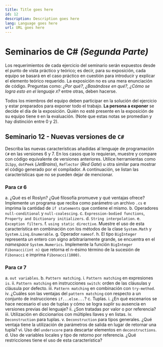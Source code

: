 ```yaml
---
title: Title goes here
id: 12
description: Description goes here
lang: Language goes here
url: URL goes here
---
```


# Seminarios de C# _(Segunda Parte)_

Los requerimientos de cada ejercicio del seminario serán expuestos desde el punto de vista práctico y teórico; es decir, para su exposición, cada equipo se basará en el caso práctico en cuestión para introducir y explicar el elemento teórico requerido. La exposición no es una mera enunciación de código. Preguntas como: _¿Por qué?_, _¿Basándose en qué?_, _¿Cómo se logra esto en el lenguaje `X`?_ entre otras, deben hacerse.

Todos los miembros del equipo deben participar en la solución del ejercicio y estar preparados para exponer todo el trabajo. **La persona a exponer** se decide el día de la exposición. Quién no esté presente en la exposición de su equipo tiene `0` en la evaluación. (Note que estas notas se promedian y hay distinción entre 0 y 2).

## Seminario 12 - Nuevas versiones de `C#`

Describa las nuevas características añadidas al lenguaje de programación `C#` en las versiones
6 y 7. En los casos que lo requieran, muestre y compare con código equivalente de versiones
anteriores. Utilice herramientas como `ILSpy`, `dotPeek` (*JetBrains*), `Reflector` (*Red Gate*) u otra
similar para mostrar el código generado por el compilador. A continuación, se listan las
características que no se pueden dejar de mencionar.

### Para `C#` 6

a. ¿Qué es el Roslyn? ¿Qué filosofía promueve y qué ventajas ofrece? Implemente un programa que 
    reciba como parámetro un archivo `.cs` e
    imprima la cantidad de `if statements` que contiene el mismo.
b. Operadores `null-conditional` y `null-coalescing`.
c. `Expression-bodied functions`, `Property and Dictionary initializers`.
d. `String interpolation`.
e. `Exception filters`.
f. `using static directive`. Muestre el uso de esta característica en combinación con
    los métodos de la clase `System.Math` y `System.Linq.Enumerable`.
g. Operador `nameof`.
h. El tipo `BigInteger` representa un entero con signo arbitrariamente grande, se
encuentra en el *namespace* `System.Numerics`. Implemente la función `BigInteger Fibonacci(int n)`
que retorna el n-ésimo término de la sucesión de
`Fibonacci` e imprima `Fibonacci(1000)`.

### Para `C#` 7

a. `out variables`.
b. `Pattern matching`.
    i. `Pattern matching` en expresiones `is`.
    ii. `Pattern matching` en instrucciones `switch`: orden de las cláusulas y
        cláusula por defecto.
    iii. `Pattern matching` en combinación con `try-method`.
    iv. ¿Cuáles son las ventajas del `pattern matching` con respecto a un conjunto
    de instrucciones `if...else...`?
c. Tuplas.
    i. ¿En qué escenarios se hace necesario el uso de tuplas y cómo se logra
        suplir su ausencia en versiones previas del lenguaje?
    ii. ¿Son tratadas por valor o por referencia?
    iii. Utilización en diccionarios con múltiples llaves y en listas.
    iv. `Deconstruction` para tuplas.
    v. `Deconstruction` para tipos generales. ¿Qué ventaja tiene la utilización de
        parámetros de salida en lugar de retornar una tupla?
    vi. Uso del `underscore` para descartar elementos en `deconstructions`.
d. Uso de variables locales y tipo de retorno por referencia. ¿Qué restricciones
tiene el uso de esta característica?
